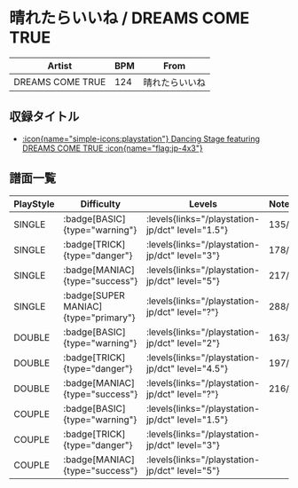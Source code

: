 # 晴れたらいいね / DREAMS COME TRUE

|Artist|BPM|From|
|------|---|----|
|DREAMS COME TRUE|124|晴れたらいいね|

## 収録タイトル

- [:icon{name="simple-icons:playstation"} Dancing Stage featuring DREAMS COME TRUE :icon{name="flag:jp-4x3"}](/playstation-jp/dct)

## 譜面一覧

|PlayStyle|Difficulty|Levels|Notes|Movie|
|---------|----------|------|-----|-----|
|SINGLE| :badge[BASIC]{type="warning"}| :levels{links="/playstation-jp/dct" level="1.5"}|135/0||
|SINGLE| :badge[TRICK]{type="danger"}| :levels{links="/playstation-jp/dct" level="3"}|178/0||
|SINGLE| :badge[MANIAC]{type="success"}| :levels{links="/playstation-jp/dct" level="5"}|217/0||
|SINGLE| :badge[SUPER MANIAC]{type="primary"}| :levels{links="/playstation-jp/dct" level="?"}|288/0||
|DOUBLE| :badge[BASIC]{type="warning"}| :levels{links="/playstation-jp/dct" level="2"}|163/0||
|DOUBLE| :badge[TRICK]{type="danger"}| :levels{links="/playstation-jp/dct" level="4.5"}|197/0||
|DOUBLE| :badge[MANIAC]{type="success"}| :levels{links="/playstation-jp/dct" level="?"}|216/0||
|COUPLE| :badge[BASIC]{type="warning"}| :levels{links="/playstation-jp/dct" level="1.5"}|||
|COUPLE| :badge[TRICK]{type="danger"}| :levels{links="/playstation-jp/dct" level="3"}|||
|COUPLE| :badge[MANIAC]{type="success"}| :levels{links="/playstation-jp/dct" level="5"}|||
